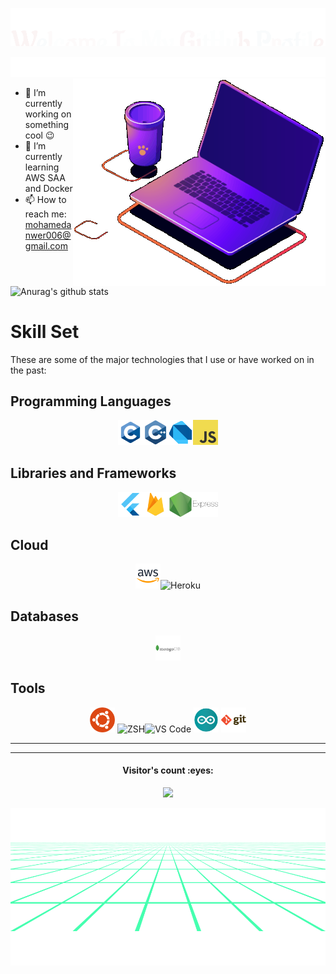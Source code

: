 <p align ="center"><img src="./assets/title.svg" />
</p>

<img src="./assets/marquee.svg" />
<!-- 
<img src="./assets/ezgif-3-1d32d155182e.gif" /> -->

<!-- <p align ="center"> -->
<img src="./assets/lap.gif" align="right"/>
<!-- </p> -->

- 🔭 I’m currently working on something cool :wink:
- 🌱 I’m currently learning AWS SAA and Docker
- 📫 How to reach me: mohamedanwer006@gmail.com

![Anurag's github stats](https://github-readme-stats.vercel.app/api?username=mohamedanwer006&theme=dark)


# **Skill Set**

These are some of the major technologies that I use or have worked on in the past:

## **Programming Languages**

<p align="center">
<img title="C" alt="C" width="40px" src="https://raw.githubusercontent.com/github/explore/master/topics/c/c.png"><img title="C" alt="C" width="40px" src="https://raw.githubusercontent.com/github/explore/master/topics/cpp/cpp.png"><img title="Python" alt="Python" width="40px" src="https://raw.githubusercontent.com/github/explore/master/topics/dart/dart.png" /><img alt="JS" title="JavaScript" width="40px" src="https://raw.githubusercontent.com/github/explore/master/topics/javascript/javascript.png">
<p/>

## **Libraries and Frameworks**

<p align="center">
<img title="TensorFlow" alt="TensorFlow" width="40px" src="https://raw.githubusercontent.com/github/explore/master/topics/flutter/flutter.png"><img title="firebase" alt="firebase" width="40px" src="https://raw.githubusercontent.com/github/explore/master/topics/firebase/firebase.png"><img title="Flask" alt="Flask" width="40px" src="https://raw.githubusercontent.com/github/explore/master/topics/nodejs/nodejs.png"><img title="express" alt="express" width="40px" src="https://raw.githubusercontent.com/github/explore/master/topics/express/express.png">
<p/>

## **Cloud**

<p align="center">
<img title="AWS" alt="AWS" width="40px" src="https://raw.githubusercontent.com/github/explore/main/topics/aws/aws.png"><img title="Heroku" alt="Heroku" width="40px" src="https://img.icons8.com/color/48/000000/heroku.png">
<p/>

## **Databases**

<p align="center">
<img title="MongoDB" alt="MongoDB" width="40px" src="https://raw.githubusercontent.com/github/explore/master/topics/mongodb/mongodb.png">
<br>
<p/>

## **Tools**

<p align="center">
<img title="Ubuntu" alt="Ubuntu" width="40px" src="https://raw.githubusercontent.com/github/explore/master/topics/ubuntu/ubuntu.png">
<img title="ZSH" alt="ZSH" width="40px" src="https://s3.amazonaws.com/ohmyzsh/oh-my-zsh-logo.png"><img title="VS Code" alt="VS Code" width="40px" src="https://img.icons8.com/fluent/48/000000/visual-studio-code-2019.png">
<img title="arduino" alt="arduino" width="40px" src="https://raw.githubusercontent.com/github/explore/master/topics/arduino/arduino.png">
<img title="git" alt="git" width="40px" src="https://raw.githubusercontent.com/github/explore/master/topics/git/git.png">
<p/>


<hr/>
<hr/>
<h4 align="center">Visitor's count :eyes:</h4>

<p align="center"><img src="https://profile-counter.glitch.me/{mohamedanwer006}/count.svg"/></p>

<img src="./assets/grid.png" align="center" />
